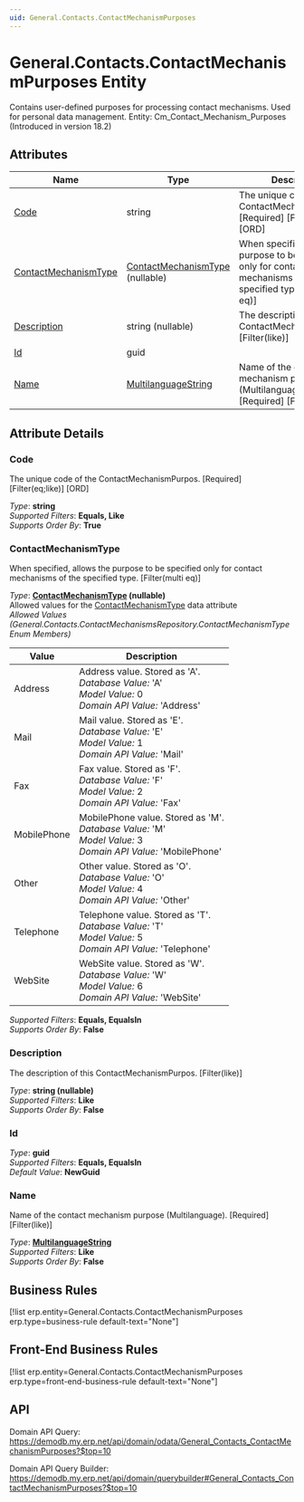 ```yaml
---
uid: General.Contacts.ContactMechanismPurposes
---
```

# General.Contacts.ContactMechanismPurposes Entity

Contains user-defined purposes for processing contact mechanisms. Used for personal data management. Entity: Cm_Contact_Mechanism_Purposes (Introduced in version 18.2)

## Attributes

| Name | Type | Description |
| ---- | ---- | --- |
| [Code](General.Contacts.ContactMechanismPurposes.md#code) | string | The unique code of the ContactMechanismPurpos. [Required] [Filter(eq;like)] [ORD] 
| [ContactMechanismType](General.Contacts.ContactMechanismPurposes.md#contactmechanismtype) | [ContactMechanismType](General.Contacts.ContactMechanismPurposes.md#contactmechanismtype) (nullable) | When specified, allows the purpose to be specified only for contact mechanisms of the specified type. [Filter(multi eq)] 
| [Description](General.Contacts.ContactMechanismPurposes.md#description) | string (nullable) | The description of this ContactMechanismPurpos. [Filter(like)] 
| [Id](General.Contacts.ContactMechanismPurposes.md#id) | guid |  
| [Name](General.Contacts.ContactMechanismPurposes.md#name) | [MultilanguageString](../data-types.md#multilanguagestring) | Name of the contact mechanism purpose (Multilanguage). [Required] [Filter(like)] 


## Attribute Details

### Code

The unique code of the ContactMechanismPurpos. [Required] [Filter(eq;like)] [ORD]

_Type_: **string**  
_Supported Filters_: **Equals, Like**  
_Supports Order By_: **True**  

### ContactMechanismType

When specified, allows the purpose to be specified only for contact mechanisms of the specified type. [Filter(multi eq)]

_Type_: **[ContactMechanismType](General.Contacts.ContactMechanismPurposes.md#contactmechanismtype) (nullable)**  
Allowed values for the [ContactMechanismType](General.Contacts.ContactMechanisms.md#contactmechanismtype) data attribute  
_Allowed Values (General.Contacts.ContactMechanismsRepository.ContactMechanismType Enum Members)_  

| Value | Description |
| ---- | --- |
| Address | Address value. Stored as 'A'. <br /> _Database Value:_ 'A' <br /> _Model Value:_ 0 <br /> _Domain API Value:_ 'Address' |
| Mail | Mail value. Stored as 'E'. <br /> _Database Value:_ 'E' <br /> _Model Value:_ 1 <br /> _Domain API Value:_ 'Mail' |
| Fax | Fax value. Stored as 'F'. <br /> _Database Value:_ 'F' <br /> _Model Value:_ 2 <br /> _Domain API Value:_ 'Fax' |
| MobilePhone | MobilePhone value. Stored as 'M'. <br /> _Database Value:_ 'M' <br /> _Model Value:_ 3 <br /> _Domain API Value:_ 'MobilePhone' |
| Other | Other value. Stored as 'O'. <br /> _Database Value:_ 'O' <br /> _Model Value:_ 4 <br /> _Domain API Value:_ 'Other' |
| Telephone | Telephone value. Stored as 'T'. <br /> _Database Value:_ 'T' <br /> _Model Value:_ 5 <br /> _Domain API Value:_ 'Telephone' |
| WebSite | WebSite value. Stored as 'W'. <br /> _Database Value:_ 'W' <br /> _Model Value:_ 6 <br /> _Domain API Value:_ 'WebSite' |

_Supported Filters_: **Equals, EqualsIn**  
_Supports Order By_: **False**  

### Description

The description of this ContactMechanismPurpos. [Filter(like)]

_Type_: **string (nullable)**  
_Supported Filters_: **Like**  
_Supports Order By_: **False**  

### Id

_Type_: **guid**  
_Supported Filters_: **Equals, EqualsIn**  
_Default Value_: **NewGuid**  

### Name

Name of the contact mechanism purpose (Multilanguage). [Required] [Filter(like)]

_Type_: **[MultilanguageString](../data-types.md#multilanguagestring)**  
_Supported Filters_: **Like**  
_Supports Order By_: **False**  



## Business Rules

[!list erp.entity=General.Contacts.ContactMechanismPurposes erp.type=business-rule default-text="None"]

## Front-End Business Rules

[!list erp.entity=General.Contacts.ContactMechanismPurposes erp.type=front-end-business-rule default-text="None"]

## API

Domain API Query:
<https://demodb.my.erp.net/api/domain/odata/General_Contacts_ContactMechanismPurposes?$top=10>

Domain API Query Builder:
<https://demodb.my.erp.net/api/domain/querybuilder#General_Contacts_ContactMechanismPurposes?$top=10>

